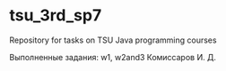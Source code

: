 ﻿tsu_3rd_sp7
===========

Repository for tasks on TSU Java programming courses

Выполненные задания: w1, w2and3
Комиссаров И. Д.